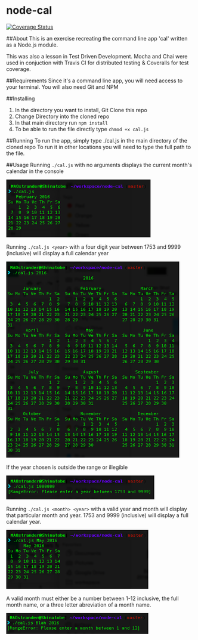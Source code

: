# node-cal

[![Coverage Status](https://coveralls.io/repos/github/MAOstrander/node-cal/badge.svg?branch=master)](https://coveralls.io/github/MAOstrander/node-cal?branch=master)

##About
This is an exercise recreating the command line app 'cal' written as a Node.js module.

This was also a lesson in Test Driven Development. Mocha and Chai were used in conjuction with Travis CI for distributed testing & Coveralls for test coverage.

##Requirements
Since it's a command line app, you will need access to your terminal.
You will also need Git and NPM

##Installing
1. In the directory you want to install, Git Clone this repo
2. Change Directory into the cloned repo
3. In that main directory run `npm install`
4. To be able to run the file directly type `chmod +x cal.js`

##Running
To run the app, simply type ./cal.js in the main directory of the cloned repo
To run it in other locations you will need to type the full path to the file.

##Usage
Running `./cal.js` with no arguments displays the current month's calendar in the console

![Basic Output](doc-images/Example-output.png)


Running `./cal.js <year>` with a four digit year between 1753 and 9999 (inclusive) will display a full calendar year

![Year Output](doc-images/Running-year.png)


If the year chosen is outside the range or illegible

![Invalid Year Input](doc-images/Bad-year.png)


Running `./cal.js <month> <year>` with a valid year and month will display that particular month and year.  1753 and 9999 (inclusive) will display a full calendar year.

![Month Output](doc-images/Running-month-year.png)


A valid month must either be a number between 1-12 inclusive, the full month name, or a three letter abreviation of a month name.

![Invalid Month Output](doc-images/Bad-month.png)
